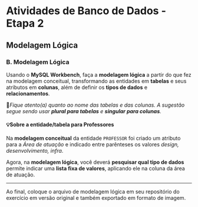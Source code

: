 # Atividades de Banco de Dados - Etapa 2

## Modelagem Lógica

### B. Modelagem Lógica

Usando o **MySQL Workbench**, faça a **modelagem lógica** a partir do que fez na modelagem conceitual, transformando as entidades em **tabelas** e seus atributos em **colunas**, além de definir os **tipos de dados** e **relacionamentos**.

🚨*Fique atento(a) quanto ao nome das tabelas e das colunas. A sugestão segue sendo usar **plural para tabelas** e **singular para colunas**.*

#### 💡Sobre a entidade/tabela para Professores

Na **modelagem conceitual** da entidade `PROFESSOR` foi criado um atributo para a *Área de atuação* e indicado entre parênteses os valores *design, desenvolvimento, infra*.

Agora, na **modelagem lógica**, você deverá **pesquisar qual tipo de dados** permite indicar uma **lista fixa de valores**, aplicando ele na coluna da área de atuação.

---

Ao final, coloque o arquivo de modelagem lógica em seu repositório do exercício em versão original e também exportado em formato de imagem.




